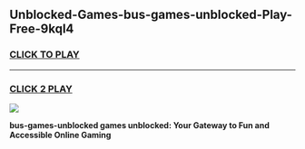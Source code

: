 
## Unblocked-Games-bus-games-unblocked-Play-Free-9kql4
<h3>
<a href="https://premium76.site?title=bus-games-unblocked&ref=20M">CLICK TO PLAY</a></h3>
<hr>

<h3>
<a href="https://premium76.site?title=bus-games-unblocked&ref=20M">CLICK 2 PLAY</a>
  
</h3>

<a href="https://premium76.site?title=bus-games-unblocked&ref=19M"><img src="https://clearcache.store/games.png"></a>


**bus-games-unblocked games unblocked: Your Gateway to Fun and Accessible Online Gaming**
